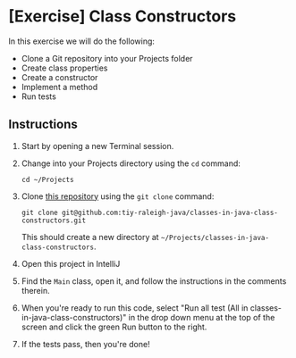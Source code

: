 # [Exercise] Class Constructors

In this exercise we will do the following:

* Clone a Git repository into your Projects folder
* Create class properties
* Create a constructor
* Implement a method
* Run tests

## Instructions

1. Start by opening a new Terminal session.

2. Change into your Projects directory using the `cd` command:

	`cd ~/Projects`

3. Clone [this repository](https://github.com/tiy-raleigh-java/classes-in-java-class-constructors) using the `git clone` command:

	`git clone git@github.com:tiy-raleigh-java/classes-in-java-class-constructors.git`

	This should create a new directory at `~/Projects/classes-in-java-class-constructors`.

4. Open this project in IntelliJ

5. Find the `Main` class, open it, and follow the instructions in the comments therein.

6. When you're ready to run this code, select "Run all test (All in classes-in-java-class-constructors)" in the drop down menu at the top of the screen and click the green Run button to the right.

7. If the tests pass, then you're done!